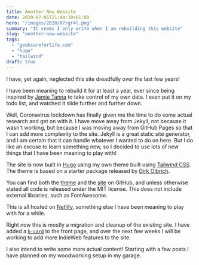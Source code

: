 ```yaml
---
title: Another New Website
date: 2020-07-05T21:44:10+01:00
hero: "/images/2020/07/gr4l.png"
summary: "It seems I only write when I am rebuilding this website"
slug: "another-new-website"
tags: 
  - "geeksareforlife.com"
  - "hugo"
  - "tailwind"
draft: true
---
```


I have, yet again, neglected this site dreadfully over the last few years!

I have been meaning to rebuild it for at least a year, ever since being inspired by [Jamie Tanna](https://www.jvt.me/) to take control of my own data. I even put it on my todo list, and watched it slide further and further down.

Well, Coronavirus lockdown has finally given me the time to do some actual research and get on with it. I have move away from Jekyll, not because it wasn't working, but because I was moving away from GitHub Pages so that I can add more complexity to the site. Jekyll is a great static site generator, and I am certain that it can handle whatever I wanted to do on here. But I do like an excuse to learn something new, so I decided to use lots of new things that I have been meaning to play with!

The site is now built in [Hugo](https://gohugo.io/) using my own theme built using [Tailwind CSS](https://tailwindcss.com/). The theme is based on a starter package released by [Dirk Olbrich](https://github.com/dirkolbrich/hugo-theme-tailwindcss-starter).

You can find both the [theme](https://github.com/geeksareforlife/geeksareforlife.com-theme) and the [site](https://github.com/geeksareforlife/geeksareforlife.com) on GitHub, and unless otherwise stated all code is released under the MIT license. This does not include external libraries, such as FontAwesome.

This is all hosted on [Netlify](https://www.netlify.com/), something else I have been meaning to play with for a while.

Right now this is mostly a migration and cleanup of the existing site. I have added a [`h-card`](https://indieweb.org/h-card) to the front page, and over the next few weeks I will be working to add more IndieWeb features to the site.

I also intend to write some more actual content!  Starting with a few posts I have planned on my woodworking setup in my garage.
